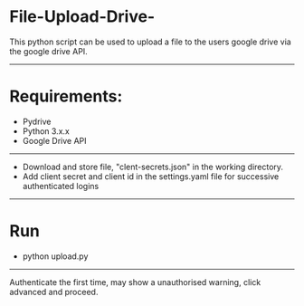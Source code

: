 # File-Upload-Drive-
This python script can be used to upload a file to the users google drive via the google drive API.

-----

# Requirements:
- Pydrive
- Python 3.x.x
- Google Drive API

----

- Download and store file, "clent-secrets.json" in the working directory.
- Add client secret and client id in the settings.yaml file for successive authenticated logins

----

# Run
- python upload.py


----
Authenticate the first time, may show a unauthorised warning, click advanced and proceed.
